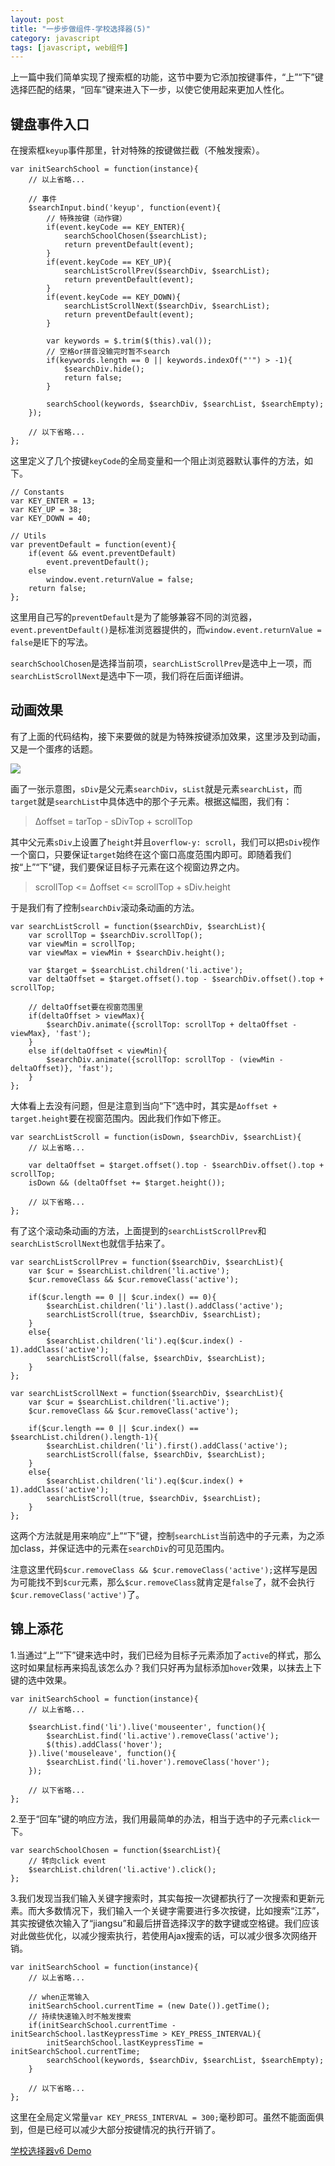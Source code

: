 ```yaml
---
layout: post
title: "一步步做组件-学校选择器(5)"
category: javascript
tags: [javascript, web组件]
---
```


上一篇中我们简单实现了搜索框的功能，这节中要为它添加按键事件，“上”“下”键选择匹配的结果，“回车”键来进入下一步，以使它使用起来更加人性化。

<!-- more -->

键盘事件入口
-------------
在搜索框`keyup`事件那里，针对特殊的按键做拦截（不触发搜索）。

    var initSearchSchool = function(instance){
        // 以上省略...

        // 事件
        $searchInput.bind('keyup', function(event){
            // 特殊按键（动作键）
            if(event.keyCode == KEY_ENTER){
                searchSchoolChosen($searchList);
                return preventDefault(event);
            }
            if(event.keyCode == KEY_UP){
                searchListScrollPrev($searchDiv, $searchList);
                return preventDefault(event);
            }
            if(event.keyCode == KEY_DOWN){
                searchListScrollNext($searchDiv, $searchList);
                return preventDefault(event);
            }

            var keywords = $.trim($(this).val());
            // 空格or拼音没输完时暂不search
            if(keywords.length == 0 || keywords.indexOf("'") > -1){
                $searchDiv.hide();
                return false;
            }

            searchSchool(keywords, $searchDiv, $searchList, $searchEmpty);
        });

        // 以下省略...
    };

这里定义了几个按键`keyCode`的全局变量和一个阻止浏览器默认事件的方法，如下。

    // Constants
    var KEY_ENTER = 13;
    var KEY_UP = 38;
    var KEY_DOWN = 40;

    // Utils
    var preventDefault = function(event){
        if(event && event.preventDefault)
            event.preventDefault();
        else
            window.event.returnValue = false;
        return false;
    };

这里用自己写的`preventDefault`是为了能够兼容不同的浏览器，`event.preventDefault()`是标准浏览器提供的，而`window.event.returnValue = false`是IE下的写法。

`searchSchoolChosen`是选择当前项，`searchListScrollPrev`是选中上一项，而`searchListScrollNext`是选中下一项，我们将在后面详细讲。



动画效果
---------
有了上面的代码结构，接下来要做的就是为特殊按键添加效果，这里涉及到动画，又是一个蛋疼的话题。

<img src="/images/captures/20150126_01.jpg">

画了一张示意图，`sDiv`是父元素`searchDiv`，`sList`就是元素`searchList`，而`target`就是`searchList`中具体选中的那个子元素。根据这幅图，我们有：

> Δoffset = tarTop - sDivTop + scrollTop

其中父元素`sDiv`上设置了`height`并且`overflow-y: scroll`，我们可以把`sDiv`视作一个窗口，只要保证`target`始终在这个窗口高度范围内即可。即随着我们按“上”“下”键，我们要保证目标子元素在这个视窗边界之内。

> scrollTop <= Δoffset <= scrollTop + sDiv.height


于是我们有了控制`searchDiv`滚动条动画的方法。

    var searchListScroll = function($searchDiv, $searchList){
        var scrollTop = $searchDiv.scrollTop();
        var viewMin = scrollTop;
        var viewMax = viewMin + $searchDiv.height();

        var $target = $searchList.children('li.active');
        var deltaOffset = $target.offset().top - $searchDiv.offset().top + scrollTop;

        // deltaOffset要在视窗范围里
        if(deltaOffset > viewMax){
            $searchDiv.animate({scrollTop: scrollTop + deltaOffset - viewMax}, 'fast');
        }
        else if(deltaOffset < viewMin){
            $searchDiv.animate({scrollTop: scrollTop - (viewMin - deltaOffset)}, 'fast');
        }
    };


大体看上去没有问题，但是注意到当向“下”选中时，其实是`Δoffset + target.height`要在视窗范围内。因此我们作如下修正。

    var searchListScroll = function(isDown, $searchDiv, $searchList){
        // 以上省略...

        var deltaOffset = $target.offset().top - $searchDiv.offset().top + scrollTop;
        isDown && (deltaOffset += $target.height());

        // 以下省略...
    };


有了这个滚动条动画的方法，上面提到的`searchListScrollPrev`和`searchListScrollNext`也就信手拈来了。

    var searchListScrollPrev = function($searchDiv, $searchList){
        var $cur = $searchList.children('li.active');
        $cur.removeClass && $cur.removeClass('active');

        if($cur.length == 0 || $cur.index() == 0){
            $searchList.children('li').last().addClass('active');
            searchListScroll(true, $searchDiv, $searchList);
        }
        else{
            $searchList.children('li').eq($cur.index() - 1).addClass('active');
            searchListScroll(false, $searchDiv, $searchList);
        }
    };

    var searchListScrollNext = function($searchDiv, $searchList){
        var $cur = $searchList.children('li.active');
        $cur.removeClass && $cur.removeClass('active');

        if($cur.length == 0 || $cur.index() == $searchList.children().length-1){
            $searchList.children('li').first().addClass('active');
            searchListScroll(false, $searchDiv, $searchList);
        }
        else{
            $searchList.children('li').eq($cur.index() + 1).addClass('active');
            searchListScroll(true, $searchDiv, $searchList);
        }
    };

这两个方法就是用来响应“上”“下”键，控制`searchList`当前选中的子元素，为之添加class，并保证选中的元素在`searchDiv`的可见范围内。

注意这里代码`$cur.removeClass && $cur.removeClass('active');`这样写是因为可能找不到`$cur`元素，那么`$cur.removeClass`就肯定是`false`了，就不会执行`$cur.removeClass('active')`了。

<!-- 还有一点要注意的是，`$cur.index()`值的范围并不是`0 ~ length-1`，实际上值为`-1`时表示找不到元素，而超过`length-1`时又会从头开始找，即`$cur.index()`等于`length`时其实是第一个子元素。所以这里的代码中当`$cur.index() == $searchList.children().length-1`时要即时为第一个元素添加class，以保证`$cur.index()`的值范围在`0 ~ length-1`中。 -->



锦上添花
---------
1.当通过“上”“下”键来选中时，我们已经为目标子元素添加了`active`的样式，那么这时如果鼠标再来捣乱该怎么办？我们只好再为鼠标添加`hover`效果，以抹去上下键的选中效果。

    var initSearchSchool = function(instance){
        // 以上省略...

        $searchList.find('li').live('mouseenter', function(){
            $searchList.find('li.active').removeClass('active');
            $(this).addClass('hover');
        }).live('mouseleave', function(){
            $searchList.find('li.hover').removeClass('hover');
        });

        // 以下省略...
    };


2.至于“回车”键的响应方法，我们用最简单的办法，相当于选中的子元素`click`一下。

    var searchSchoolChosen = function($searchList){
        // 转向click event
        $searchList.children('li.active').click();
    };


3.我们发现当我们输入关键字搜索时，其实每按一次键都执行了一次搜索和更新元素。而大多数情况下，我们输入一个关键字需要进行多次按键，比如搜索“江苏”，其实按键依次输入了“jiangsu”和最后拼音选择汉字的数字键或空格键。我们应该对此做些优化，以减少搜索执行，若使用Ajax搜索的话，可以减少很多次网络开销。

    var initSearchSchool = function(instance){
        // 以上省略...

        // when正常输入
        initSearchSchool.currentTime = (new Date()).getTime();
        // 持续快速输入时不触发搜索
        if(initSearchSchool.currentTime - initSearchSchool.lastKeypressTime > KEY_PRESS_INTERVAL){
            initSearchSchool.lastKeypressTime = initSearchSchool.currentTime;
            searchSchool(keywords, $searchDiv, $searchList, $searchEmpty);
        }

        // 以下省略...
    };

这里在全局定义常量`var KEY_PRESS_INTERVAL = 300;`毫秒即可。虽然不能面面俱到，但是已经可以减少大部分按键情况的执行开销了。

[学校选择器v6 Demo](/demo/SchoolBox/v6/demo.html)
